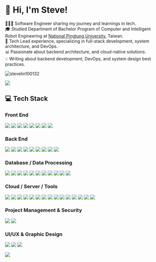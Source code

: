 # 👋 Hi, I'm Steve!

👨🏻‍💻 Software Engineer sharing my journey and learnings in tech. <br />
🎓 Studied Department of Bachelor Program of Computer and Intelligent Robot Engineering at [National Pingtung University](https://www.nptu.edu.tw/), Taiwan. <br />
🚀 Tech Lead experience, specializing in full-stack development, system architecture, and DevOps. <br />
📊 Passionate about backend architecture, and cloud-native solutions. <br />
💡 Writing about backend development, DevOps, and system design best practices. <br />

<p align="left">
  <img src="https://komarev.com/ghpvc/?username=stevelin100132&label=Profile%20views&color=0e75b6&style=flat" alt="stevelin100132" />
</p>

![](https://github-readme-stats.vercel.app/api?username=stevelin100132&show_icons=true&locale=en)

## 💻 Tech Stack

### Front End

![](https://img.shields.io/badge/-HTML5-E34F26?style=flat&logo=html5&logoColor=white)
![](https://img.shields.io/badge/-CSS3-1572B6?style=flat&logo=css3&logoColor=white)
![](https://img.shields.io/badge/-Tailwind%20CSS-06B6D4?style=flat&logo=tailwindcss&logoColor=white)
![](https://img.shields.io/badge/-JavaScript-F7DF1E?style=flat&logo=javascript&logoColor=white)
![](https://img.shields.io/badge/-TypeScript-3178C6?style=flat&logo=typescript&logoColor=white)
![](https://img.shields.io/badge/-jQuery-0769AD?style=flat&logo=jquery&logoColor=white)
![](https://img.shields.io/badge/-Angular-DE0A39?style=flat&logo=angular&logoColor=white)
![](https://img.shields.io/badge/-Apached%20ECharts-AA344D?style=flat&logo=apacheecharts&logoColor=white)

### Back End

![](https://img.shields.io/badge/-Node.js-339933?style=flat&logo=nodedotjs&logoColor=white)
![](https://img.shields.io/badge/-Nodemon-76D04B?style=flat&logo=nodemon&logoColor=white)
![](https://img.shields.io/badge/-Express-000000?style=flat&logo=express&logoColor=white)
![](https://img.shields.io/badge/-LoopBack-3F5DFF?style=flat&logo=loopback&logoColor=white)
![](https://img.shields.io/badge/-NestJS-E0234E?style=flat&logo=nestjs&logoColor=white)
![](https://img.shields.io/badge/-Electron-47848F?style=flat&logo=electron&logoColor=white)
![](https://img.shields.io/badge/-Mocha-8D6748?style=flat&logo=mocha&logoColor=white)
![](https://img.shields.io/badge/-Jasmine-8A4182?style=flat&logo=jasmine&logoColor=white)
![](https://img.shields.io/badge/-Playwright-2EAD33?style=flat&logo=playwright&logoColor=white)

### Database / Data Processing

![](https://img.shields.io/badge/-PostgreSQL-4169E1?style=flat&logo=postgresql&logoColor=white)
![](https://img.shields.io/badge/-MySQL-4479A1?style=flat&logo=mysql&logoColor=white)
![](https://img.shields.io/badge/-MariaDB-003545?style=flat&logo=mariadb&logoColor=white)
![](https://img.shields.io/badge/-Redis-DC382D?style=flat&logo=redis&logoColor=white)
![](https://img.shields.io/badge/-Elasticsearch-2DBED4?style=flat&logo=elasticsearch&logoColor=white)
![](https://img.shields.io/badge/-OpenSearch-005EB8?style=flat&logo=opensearch&logoColor=white)
![](https://img.shields.io/badge/-MinIO-C72E49?style=flat&logo=minio&logoColor=white)
![](https://img.shields.io/badge/-Apache%20Kafka-231F20?style=flat&logo=apachekafka&logoColor=white)
![](https://img.shields.io/badge/-MQTT-660066?style=flat&logo=mqtt&logoColor=white)
![](https://img.shields.io/badge/-Apache%20NiFi-6F8A95?style=flat&logo=apachenifi&logoColor=white)
![](https://img.shields.io/badge/-Apache%20Airflow-017CEE?style=flat&logo=apacheairflow&logoColor=white)

### Cloud / Server / Tools

![](https://img.shields.io/badge/-Git-F05032?style=flat&logo=git&logoColor=white)
![](https://img.shields.io/badge/-GitLab-FC6D26?style=flat&logo=gitlab&logoColor=white)
![](https://img.shields.io/badge/-NGINX-009639?style=flat&logo=nginx&logoColor=white)
![](https://img.shields.io/badge/-Nginx%20Proxy%20Manager-F15833?style=flat&logo=nginxproxymanager&logoColor=white)
![](https://img.shields.io/badge/-ArgoCD-EF7B4D?style=flat&logo=argo&logoColor=white)
![](https://img.shields.io/badge/-Docker-2496ED?style=flat&logo=docker&logoColor=white)
![](https://img.shields.io/badge/-Harbor-60B932?style=flat&logo=harbor&logoColor=white)
![](https://img.shields.io/badge/-Kubernetes-326CE5?style=flat&logo=kubernetes&logoColor=white)
![](https://img.shields.io/badge/-Prometheus-E6522C?style=flat&logo=prometheus&logoColor=white)
![](https://img.shields.io/badge/-Grafana-F46800?style=flat&logo=grafana&logoColor=white)
![](https://img.shields.io/badge/-Loki-F46800?style=flat&logo=loki&logoColor=white)
![](https://img.shields.io/badge/-Opsgenie-172B4D?style=flat&logo=opsgenie&logoColor=white)
![](https://img.shields.io/badge/-Matomo-3152A0?style=flat&logo=matomo&logoColor=white)
![](https://img.shields.io/badge/-Vault-FFEC6E?style=flat&logo=vault&logoColor=white)
![](https://img.shields.io/badge/-Postman-FF6C37?style=flat&logo=postman&logoColor=white)

### Project Management & Security

![](https://img.shields.io/badge/-Jira-0052CC?style=flat&logo=jira&logoColor=white)
![](https://img.shields.io/badge/-Confluence-172B4D?style=flat&logo=confluence&logoColor=white)

### UI/UX & Graphic Design

![](https://img.shields.io/badge/-Figma-F24E1E?style=flat&logo=figma&logoColor=white)
![](https://img.shields.io/badge/-Adobe%20Photoshop-31A8FF?style=flat&logo=adobephotoshop&logoColor=white)
![](https://img.shields.io/badge/-Adobe%20Illustrator-FF9A00?style=flat&logo=adobeillustrator&logoColor=white)

![](https://github-readme-stats.vercel.app/api/top-langs?username=stevelin100132&show_icons=true&locale=en&layout=compact)
